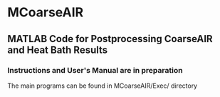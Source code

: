 # MCoarseAIR

## MATLAB Code for Postprocessing CoarseAIR and Heat Bath Results

### Instructions and User's Manual are in preparation


The main programs can be found in MCoarseAIR/Exec/ directory
